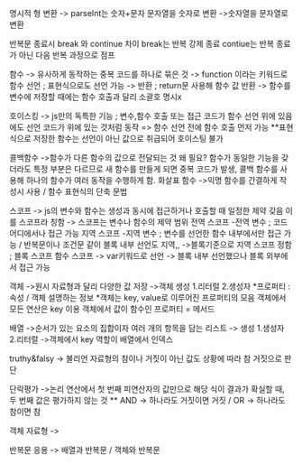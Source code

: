 명시적 형 변환 
-> parseInt는 숫자+문자 문자열을 숫자로 변환
->숫자열을 문자열로 변환

반복문 종료시 break 와 continue 차이
break는 반복 강제 종료 
contiue는 반복 종료가 아닌 다음 반복 과정으로 점프

함수 
-> 유사하게 동작하는  중복 코드를 하나로 묶은 것
-> function 이라는 키워드로 함수 선언 ; 표현식으로도 선언 가능 
-> 반환 ; return문 사용해 함수 값 반환
-> 함수를 변수에 저장할 때에는 함수 호출과 달리 소괄호 명시x

 호이스킹
 -> js만의 독특한 기능 
 ; 변수,함수 호출 또는 접근 코드가 함수 선언 위에 있음에도 선언 코드가 위에 있는 것처럼 동작 
 => 함수 선언 전에 함수 호출 먼저 가능
 **표현식으로 저장한 함수는 선언이 아닌 값으로 취급되어 호이스팅 불가

 콜백함수
 ->함수가 다른 함수의 값으로 전달되는 것
   왜 필요? 
   함수가 동일한 기능을 갖더라도 특정 부분은 다르므로  새 함수를 만들게 되면 중복 코드가 발생,
   콜백 함수를 사용해 하나의 함수가 여러 동작을 수행하게 함.
 화살표 함수
 ->익명 함수를 간결하게 작성시 사용 / 함수 표현식의 단축 문법

스코프
-> js의 변수와 함수는 생성과 동시에 접근하거나 호출할 때  일정한 제약 갖음 이를 스코프라 칭함
-> 스코프는 변수나 함수의 제약 범위
 전역 스코프 -전역 변수 ; 코드 어디에서나 접근 가능
 지역 스코프 -지역 변수 ; 변수를 선언한 함수 내부에서만 접근 가능 / 반복문이나 조건문 같이 블록 내부 선언도 지역,,
 ->블록기준으로 지역 스코프 정함 ; 블록 스코프
 함수 스코프 -> var키워드로 선언 
 -> 블록 내부 선언했으나 블록 외부에서 접근 가능

객체
->원시 자료형과 달리 다양한 값 저장
->객체 생성 1.리터럴 2.생성자
*프로퍼티 : 속성 / 객체 설명하는 정보
*객체는 key, value로 이루어진 프로퍼티의 모음
 객체에서 모든 연산은 key 이용
객체에서 값이 함수인 프로퍼티 = 메서드

배열
->순서가 있는 요소의 집합이자 여러 개의 항목을 담는 리스트
-> 생성 1.생성자 2.리터럴
->객체에서 key 역할이 배열에서 인덱스

truthy&falsy
-> 불리언 자료형의 참이나 거짓이 아닌 값도 상황에 따라 참 거짓으로 판단

단락평가
->논리 연산에서 첫 번째 피연산자의 값만으로 해당 식이 결과가 확실할 때, 두 번째 값은 평가하지 않는 것
** AND -> 하나라도 거짓이면 거짓 / OR -> 하나라도 참이면 참 

객체 자료형
->

반복문 응용
-> 배열과 반복문 / 객체와 반복문

